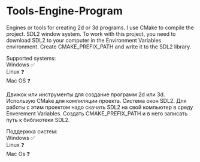 # Tools-Engine-Program

Engines or tools for creating 2d or 3d programs.
I use CMake to compile the project.
SDL2 window system. To work with this project, you need to download SDL2 to your computer in the Environment Variables environment. Create CMAKE_PREFIX_PATH and write it to the SDL2 library.

Supported systems: <br>
Windows ✅ <br>
Linux ❓ <br>
Mac OS ❓ <br>


Движок или инструменты для создание программ 2d или 3d.
Использую CMake для компиляции проекта.
Система окон SDL2. Для работы с этим проектом надо скачать SDL2 на свой компьютер в среду Enverement Variables. Создать CMAKE_PREFIX_PATH и в него записать путь к библиотеки SDL2.

Поддержка систем: <br> 
Windows ✅ <br>
Linux ❓ <br>
Mac Os ❓ <br>
